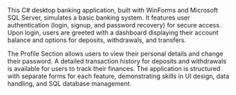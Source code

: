 This C# desktop banking application, built with WinForms and Microsoft SQL Server, simulates a basic banking system. It features user authentication (login, signup, and password recovery) for secure access. Upon login, users are greeted with a dashboard displaying their account balance and options for deposits, withdrawals, and transfers.

The Profile Section allows users to view their personal details and change their password. A detailed transaction history for deposits and withdrawals is available for users to track their finances. The application is structured with separate forms for each feature, demonstrating skills in UI design, data handling, and SQL database management.
